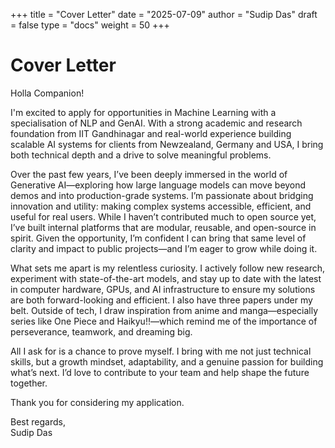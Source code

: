 +++
title = "Cover Letter"
date = "2025-07-09"
author = "Sudip Das"
draft = false
type = "docs"
weight = 50
+++

# Cover Letter

Holla Companion!

I'm excited to apply for opportunities in Machine Learning with a specialisation of NLP and GenAI. With a strong academic and research foundation from IIT Gandhinagar and real-world experience building scalable AI systems for clients from Newzealand, Germany and USA, I bring both technical depth and a drive to solve meaningful problems.

Over the past few years, I’ve been deeply immersed in the world of Generative AI—exploring how large language models can move beyond demos and into production-grade systems. I’m passionate about bridging innovation and utility: making complex systems accessible, efficient, and useful for real users. 
While I haven’t contributed much to open source yet, I’ve built internal platforms that are modular, reusable, and open-source in spirit. Given the opportunity, I’m confident I can bring that same level of clarity and impact to public projects—and I’m eager to grow while doing it.

What sets me apart is my relentless curiosity. I actively follow new research, experiment with state-of-the-art models, and stay up to date with the latest in computer hardware, GPUs, and AI infrastructure to ensure my solutions are both forward-looking and efficient. I also have three papers under my belt. Outside of tech, I draw inspiration from anime and manga—especially series like One Piece and Haikyu!!—which remind me of the importance of perseverance, teamwork, and dreaming big.

All I ask for is a chance to prove myself. I bring with me not just technical skills, but a growth mindset, adaptability, and a genuine passion for building what’s next. I’d love to contribute to your team and help shape the future together.

Thank you for considering my application.

Best regards, \
Sudip Das
